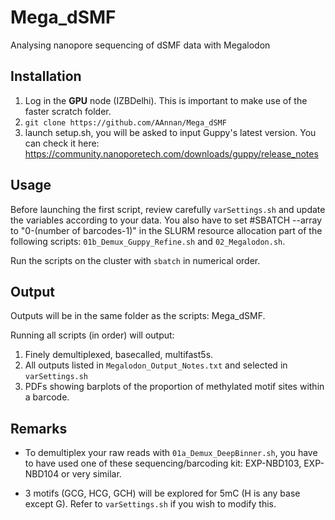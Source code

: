 # Mega_dSMF
Analysing nanopore sequencing of dSMF data with Megalodon

## Installation
1) Log in the **GPU** node (IZBDelhi). This is important to make use of the faster scratch folder.
2) `git clone https://github.com/AAnnan/Mega_dSMF`
3) launch setup.sh, you will be asked to input Guppy's latest version. You can check it here: https://community.nanoporetech.com/downloads/guppy/release_notes

## Usage
Before launching the first script, review carefully `varSettings.sh` and update the variables according to your data. You also have to set #SBATCH --array to "0-(number of barcodes-1)" in the SLURM resource allocation part of the following scripts: `01b_Demux_Guppy_Refine.sh` and `02_Megalodon.sh`.

Run the scripts on the cluster with `sbatch` in numerical order. 

## Output
Outputs will be in the same folder as the scripts: Mega_dSMF.

Running all scripts (in order) will output:

1) Finely demultiplexed, basecalled, multifast5s. 
2) All outputs listed in `Megalodon_Output_Notes.txt` and selected in `varSettings.sh`
3) PDFs showing barplots of the proportion of methylated motif sites within a barcode.

## Remarks
- To demultiplex your raw reads with `01a_Demux_DeepBinner.sh`, you have to have used one of these sequencing/barcoding kit: EXP-NBD103, EXP-NBD104 or very similar.

- 3 motifs (GCG, HCG, GCH) will be explored for 5mC (H is any base except G). Refer to `varSettings.sh` if you wish to modify this.

